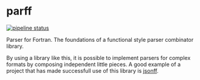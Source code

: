 parff
=====

[![pipeline status](https://gitlab.com/everythingfunctional/parff/badges/master/pipeline.svg)](https://gitlab.com/everythingfunctional/parff/commits/master)

Parser for Fortran. The foundations of a functional style parser combinator library.

By using a library like this, it is possible to implement parsers for complex
formats by composing independent little pieces. A good example of a project that
has made successfull use of this library is
[jsonff](https://gitlab.com/everythingfunctional/jsonff).
